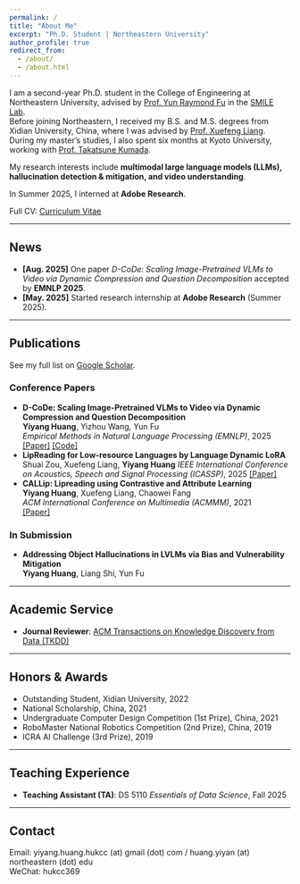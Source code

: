 ```yaml
---
permalink: /
title: "About Me"
excerpt: "Ph.D. Student | Northeastern University"
author_profile: true
redirect_from: 
  - /about/
  - /about.html
---
```


I am a second-year Ph.D. student in the College of Engineering at Northeastern University, advised by [Prof. Yun Raymond Fu](https://www1.ece.neu.edu/~yunfu/) in the [SMILE Lab](https://fulab.sites.northeastern.edu/).  
Before joining Northeastern, I received my B.S. and M.S. degrees from Xidian University, China, where I was advised by [Prof. Xuefeng Liang](https://web.xidian.edu.cn/xliang/en/index.html).  
During my master’s studies, I also spent six months at Kyoto University, working with [Prof. Takatsune Kumada](https://kdb.iimc.kyoto-u.ac.jp/profile/en.a61c204316cdb5fc.html#display-items_basic-information).

My research interests include **multimodal large language models (LLMs), hallucination detection & mitigation, and video understanding**.

In Summer 2025, I interned at **Adobe Research**.

Full CV: [Curriculum Vitae](../files/CVFall2025.pdf)

---

## News

- **[Aug. 2025]** One paper *D-CoDe: Scaling Image-Pretrained VLMs to Video via Dynamic Compression and Question Decomposition* accepted by **EMNLP 2025**.  
- **[May. 2025]** Started research internship at **Adobe Research** (Summer 2025).  

---

## Publications

See my full list on [Google Scholar](https://scholar.google.com/citations?user=A0H2ZYQAAAAJ).  

### Conference Papers
- **D-CoDe: Scaling Image-Pretrained VLMs to Video via Dynamic Compression and Question Decomposition**  
  **Yiyang Huang**, Yizhou Wang, Yun Fu  
  *Empirical Methods in Natural Language Processing (EMNLP)*, 2025
  [[Paper]]() [[Code]](https://github.com/hukcc/D-CoDe)
- **LipReading for Low-resource Languages by Language Dynamic LoRA**  
  Shuai Zou, Xuefeng Liang, **Yiyang Huang**
  *IEEE International Conference on Acoustics, Speech and Signal Processing (ICASSP)*, 2025
  [[Paper]](https://ieeexplore.ieee.org/abstract/document/10889645)
- **CALLip: Lipreading using Contrastive and Attribute Learning**  
  **Yiyang Huang**, Xuefeng Liang, Chaowei Fang  
  *ACM International Conference on Multimedia (ACMMM)*, 2021  
  [[Paper]](https://dl.acm.org/doi/10.1145/3474085.3475420)

### In Submission
- **Addressing Object Hallucinations in LVLMs via Bias and Vulnerability Mitigation**  
  **Yiyang Huang**, Liang Shi, Yun Fu  
  
---

## Academic Service

- **Journal Reviewer**: [ACM Transactions on Knowledge Discovery from Data (TKDD)](https://dl.acm.org/journal/tkdd)  

---

## Honors & Awards

- Outstanding Student, Xidian University, 2022  
- National Scholarship, China, 2021  
- Undergraduate Computer Design Competition (1st Prize), China, 2021  
- RoboMaster National Robotics Competition (2nd Prize), China, 2019  
- ICRA AI Challenge (3rd Prize), 2019  

---

## Teaching Experience

- **Teaching Assistant (TA)**: DS 5110 *Essentials of Data Science*, Fall 2025  

---

## Contact

Email: yiyang.huang.hukcc (at) gmail (dot) com / huang.yiyan (at) northeastern (dot) edu  
WeChat: hukcc369  
